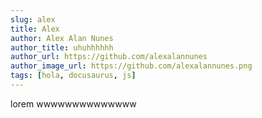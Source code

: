 ```yaml
---
slug: alex
title: Alex
author: Alex Alan Nunes
author_title: uhuhhhhhh
author_url: https://github.com/alexalannunes
author_image_url: https://github.com/alexalannunes.png
tags: [hola, docusaurus, js]
---
```


lorem wwwwwwwwwwwwww  
